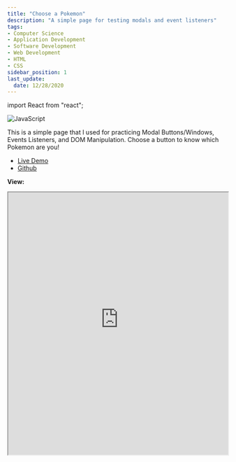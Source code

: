 ```yaml
---
title: "Choose a Pokemon"
description: "A simple page for testing modals and event listeners"
tags: 
- Computer Science
- Application Development
- Software Development
- Web Development
- HTML
- CSS
sidebar_position: 1
last_update:
  date: 12/28/2020
---
```


import React from "react";

![JavaScript](https://img.shields.io/badge/javascript-%23323330.svg?style=for-the-badge&logo=javascript&logoColor=%23F7DF1E)


This is a simple page that I used for practicing Modal Buttons/Windows, Events Listeners, and DOM Manipulation.
Choose a button to know which Pokemon are you!

- [Live Demo](https://resplendent-paletas-098c18.netlify.app/) 
- [Github](https://github.com/joseeden/joeden/tree/master/docs/021-Software-Engineering/010-Javascript/Projects/002-guess-my-number-game) 


**View:** 

<iframe
  src="https://resplendent-paletas-098c18.netlify.app/"
  width="100%"
  height="600px"
  style={{ border: "1px solid #ccc" }}
></iframe>

